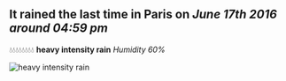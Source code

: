 ## It rained the last time in Paris on *June 17th 2016 around 04:59 pm*
💧💧💧💧💧💧💧💧  **heavy intensity rain** *Humidity 60%*

![heavy intensity rain](http://openweathermap.org/img/w/10d.png)
